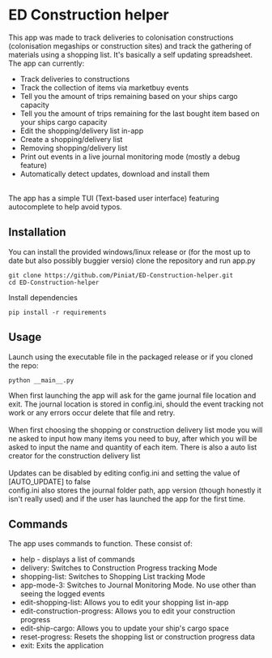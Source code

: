 # ED Construction helper
This app was made to track deliveries to colonisation constructions (colonisation megaships or construction sites) and track the gathering of materials using a shopping list. It's basically a self updating spreadsheet.<br>
The app can currently:<br>
<ul>
  <li>Track deliveries to constructions</li>
  <li>Track the collection of items via marketbuy events</li>
  <li>Tell you the amount of trips remaining based on your ships cargo capacity</li>
  <li>Tell you the amount of trips remaining for the last bought item based on your ships cargo capacity</li>
  <li>Edit the shopping/delivery list in-app</li>
  <li>Create a shopping/delivery list</li>
  <li>Removing shopping/delivery list</li>
  <li>Print out events in a live journal monitoring mode (mostly a debug feature)</li>
  <li>Automatically detect updates, download and install them</li>
</ul>
<br>
The app has a simple TUI (Text-based user interface) featuring autocomplete to help avoid typos.<br>

## Installation
You can install the provided windows/linux release or (for the most up to date but also possibly buggier versio) clone the repository and run app.py<br>
```
git clone https://github.com/Piniat/ED-Construction-helper.git
cd ED-Construction-helper
```
Install dependencies
```
pip install -r requirements
```
## Usage
Launch using the executable file in the packaged release or if you cloned the repo:
```
python __main__.py
```
When first launching the app will ask for the game journal file location and exit. The journal location is stored in config.ini, should the event tracking not work or any errors occur delete that file and retry.
<br>
<br>
When first choosing the shopping or construction delivery list mode you will ne asked to input how many items you need to buy, after which you will be asked to input the name and quantity of each item. There is also a auto list creator for the construction delivery list
<br>
<br>
Updates can be disabled by editing config.ini and setting the value of [AUTO_UPDATE] to false
<br>
config.ini also stores the journal folder path, app version (though honestly it isn't really used) and if the user has launched the app for the first time.
## Commands
The app uses commands to function. These consist of:
<ul>
  <li>help - displays a list of commands</li>
  <li>delivery: Switches to Construction Progress tracking Mode</li>
  <li>shopping-list: Switches to Shopping List tracking Mode</li>
  <li>app-mode-3: Switches to Journal Monitoring Mode. No use other than seeing the logged events</li>
  <li>edit-shopping-list: Allows you to edit your shopping list in-app</li>
  <li>edit-construction-progress: Allows you to edit your construction progress</li>
  <li>edit-ship-cargo: Allows you to update your ship's cargo space</li>
  <li>reset-progress: Resets the shopping list or construction progress data</li>
  <li>exit: Exits the application</li>
</ul>
